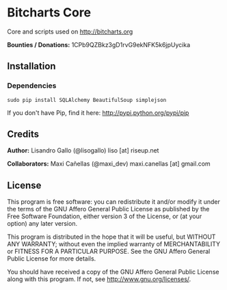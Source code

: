 Bitcharts Core
==============

Core and scripts used on http://bitcharts.org

**Bounties / Donations:** 1CPb9QZBkz3gD1rvG9ekNFK5k6jpUycika

## Installation

### Dependencies

    sudo pip install SQLAlchemy BeautifulSoup simplejson

If you don't have Pip, find it here: http://pypi.python.org/pypi/pip

## Credits

**Author:** Lisandro Gallo (@lisogallo) liso [at] riseup.net

**Collaborators:** Maxi Cañellas (@maxi_dev) maxi.canellas [at] gmail.com

## License

This program is free software: you can redistribute it and/or modify it under the terms of the GNU Affero General Public License as published by the Free Software Foundation, either version 3 of the License, or (at your option) any later version.

This program is distributed in the hope that it will be useful, but WITHOUT ANY WARRANTY; without even the implied warranty of MERCHANTABILITY or FITNESS FOR A PARTICULAR PURPOSE. See the GNU Affero General Public License for more details.

You should have received a copy of the GNU Affero General Public License along with this program. If not, see http://www.gnu.org/licenses/.
